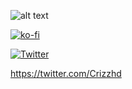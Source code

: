 ![alt text](https://raw.githubusercontent.com/crizzhd1/crizzhd1/main/KoFI%20BANNER.png)


[![ko-fi](https://ko-fi.com/img/githubbutton_sm.svg)](https://ko-fi.com/P5P3DQUDH)

[![Twitter]()]([https://ko-fi.com/P5P3DQUDH](https://twitter.com/Crizzhd))


https://twitter.com/Crizzhd
